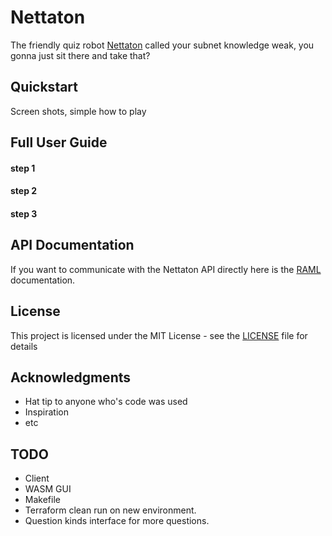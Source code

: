 # Nettaton

The friendly quiz robot [Nettaton](https://nettaton.com "Foolish Human!") called your subnet knowledge weak, you gonna just sit there and take that?

## Quickstart

Screen shots, simple how to play

## Full User Guide

#### step 1

#### step 2

#### step 3

## API Documentation

If you want to communicate with the Nettaton API directly here is the [RAML](./raml/nettaton.raml) documentation.

## License

This project is licensed under the MIT License - see the [LICENSE](LICENSE) file for details

## Acknowledgments

* Hat tip to anyone who's code was used
* Inspiration
* etc

## TODO

* Client
* WASM GUI
* Makefile
* Terraform clean run on new environment.
* Question kinds interface for more questions.
